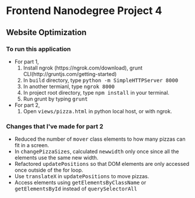 # Frontend Nanodegree Project 4 
## Website Optimization

### To run this application
<ul>
  <li>For part 1, 
    <ol>
      <li>Install ngrok (https://ngrok.com/download), grunt CLI(http://gruntjs.com/getting-started)</li>
      <li>In <tt>build</tt> directory, type <tt>python -m SimpleHTTPServer 8000</tt></li>
      <li>In another termianl, type <tt>ngrok 8000</tt>
      <li>In project root directory, type <tt>npm install</tt> in your terminal.</li>
      <li>Run grunt by typing <tt>grunt</tt>
    </ol>
  </li>
  <li>For part 2,
    <ol>
      <li>Open <tt>views/pizza.html</tt> in python local host, or with ngrok.</li>
    </ol>
  </li>
</ul>

### Changes that I've made for part 2
<ul>
  <li>Reduced the number of <tt>mover</tt> class elements to how many pizzas can fit in a screen.</li>
  <li>In <tt>changePizzaSizes</tt>, calculated <tt>newwidth</tt> only once since all the elements use the same new width. </li>
  <li>Refactored <tt>updatePositions</tt> so that DOM elements are only accessed once outside of the for loop.</li>
  <li>Use <tt>translateX</tt> in <tt>updatePositions</tt> to move pizzas.</li>
  <li>Access elements using <tt>getElementsByClassName</tt> or <tt>getElementsById</tt> instead of <tt>querySelectorAll</tt></li>
</ul>




